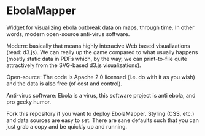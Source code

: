 EbolaMapper
===========

Widget for visualizing ebola outbreak data on maps, through time. In other words, modern open-source anti-virus software.

Modern: basically that means highly interacive Web based visualizations (read: d3.js). We can really up the game compared to what usually happens (mostly static data in PDFs which, by the way, we can print-to-file quite attractively from the SVG-based d3.js visualizations).

Open-source: The code is Apache 2.0 licensed (i.e. do with it as you wish) and the data is also free (of cost and control).

Anti-virus software: Ebola is a virus, this software project is anti ebola, and pro geeky humor.


Fork this repository if you want to deploy EbolaMapper. Styling (CSS, etc.) and data sources are easy to set. There are sane defaults such that you can just grab a copy and be quickly up and running.

